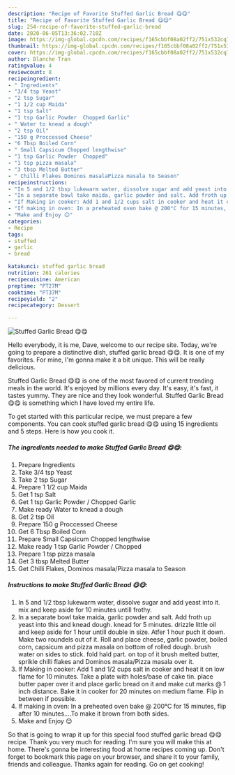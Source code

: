 ```yaml
---
description: "Recipe of Favorite Stuffed Garlic Bread 😋😋"
title: "Recipe of Favorite Stuffed Garlic Bread 😋😋"
slug: 254-recipe-of-favorite-stuffed-garlic-bread
date: 2020-06-05T13:36:02.710Z
image: https://img-global.cpcdn.com/recipes/f165cbbf08a02ff2/751x532cq70/stuffed-garlic-bread-😋😋-recipe-main-photo.jpg
thumbnail: https://img-global.cpcdn.com/recipes/f165cbbf08a02ff2/751x532cq70/stuffed-garlic-bread-😋😋-recipe-main-photo.jpg
cover: https://img-global.cpcdn.com/recipes/f165cbbf08a02ff2/751x532cq70/stuffed-garlic-bread-😋😋-recipe-main-photo.jpg
author: Blanche Tran
ratingvalue: 4
reviewcount: 8
recipeingredient:
- " Ingredients"
- "3/4 tsp Yeast"
- "2 tsp Sugar"
- "1 1/2 cup Maida"
- "1 tsp Salt"
- "1 tsp Garlic Powder  Chopped Garlic"
- " Water to knead a dough"
- "2 tsp Oil"
- "150 g Proccessed Cheese"
- "6 Tbsp Boiled Corn"
- " Small Capsicum Chopped lengthwise"
- "1 tsp Garlic Powder  Chopped"
- "1 tsp pizza masala"
- "3 tbsp Melted Butter"
- " Chilli Flakes Dominos masalaPizza masala to Season"
recipeinstructions:
- "In 5 and 1/2 tbsp lukewarm water, dissolve sugar and add yeast into it. mix and keep aside for 10 minutes untill frothy."
- "In a separate bowl take maida, garlic powder and salt. Add froth up yeast into this and knead dough. knead for 5 minutes. drizzle little oil and keep aside for 1 hour untill double in size. Atfer 1 hour puch it down. Make two roundels out of it. Roll and place cheese, garlic powder, boiled corn, capsicum and pizza masala on bottom of rolled dough. brush water on sides to stick. fold hald part. on top of it brush melted butter, sprikle chilli flakes and Dominos masala/Pizza masala over it."
- "If Making in cooker: Add 1 and 1/2 cups salt in cooker and heat it on low flame for 10 minutes. Take a plate with holes/base of cake tin. place butter paper over it and place garlic bread on it and make cut marks @ 1 inch distance. Bake it in cooker for 20 minutes on medium flame. Flip in between if possible."
- "If making in oven: In a preheated oven bake @ 200°C for 15 minutes, flip after 10 minutes....To make it brown from both sides."
- "Make and Enjoy 😊"
categories:
- Recipe
tags:
- stuffed
- garlic
- bread

katakunci: stuffed garlic bread 
nutrition: 261 calories
recipecuisine: American
preptime: "PT27M"
cooktime: "PT37M"
recipeyield: "2"
recipecategory: Dessert

---
```



![Stuffed Garlic Bread 😋😋](https://img-global.cpcdn.com/recipes/f165cbbf08a02ff2/751x532cq70/stuffed-garlic-bread-😋😋-recipe-main-photo.jpg)

Hello everybody, it is me, Dave, welcome to our recipe site. Today, we're going to prepare a distinctive dish, stuffed garlic bread 😋😋. It is one of my favorites. For mine, I'm gonna make it a bit unique. This will be really delicious.

Stuffed Garlic Bread 😋😋 is one of the most favored of current trending meals in the world. It's enjoyed by millions every day. It's easy, it's fast, it tastes yummy. They are nice and they look wonderful. Stuffed Garlic Bread 😋😋 is something which I have loved my entire life.




To get started with this particular recipe, we must prepare a few components. You can cook stuffed garlic bread 😋😋 using 15 ingredients and 5 steps. Here is how you cook it.

<!--inarticleads1-->

##### The ingredients needed to make Stuffed Garlic Bread 😋😋:

1. Prepare  Ingredients
1. Take 3/4 tsp Yeast
1. Take 2 tsp Sugar
1. Prepare 1 1/2 cup Maida
1. Get 1 tsp Salt
1. Get 1 tsp Garlic Powder / Chopped Garlic
1. Make ready  Water to knead a dough
1. Get 2 tsp Oil
1. Prepare 150 g Proccessed Cheese
1. Get 6 Tbsp Boiled Corn
1. Prepare  Small Capsicum Chopped lengthwise
1. Make ready 1 tsp Garlic Powder / Chopped
1. Prepare 1 tsp pizza masala
1. Get 3 tbsp Melted Butter
1. Get  Chilli Flakes, Dominos masala/Pizza masala to Season




<!--inarticleads2-->

##### Instructions to make Stuffed Garlic Bread 😋😋:

1. In 5 and 1/2 tbsp lukewarm water, dissolve sugar and add yeast into it. mix and keep aside for 10 minutes untill frothy.
1. In a separate bowl take maida, garlic powder and salt. Add froth up yeast into this and knead dough. knead for 5 minutes. drizzle little oil and keep aside for 1 hour untill double in size. Atfer 1 hour puch it down. Make two roundels out of it. Roll and place cheese, garlic powder, boiled corn, capsicum and pizza masala on bottom of rolled dough. brush water on sides to stick. fold hald part. on top of it brush melted butter, sprikle chilli flakes and Dominos masala/Pizza masala over it.
1. If Making in cooker: Add 1 and 1/2 cups salt in cooker and heat it on low flame for 10 minutes. Take a plate with holes/base of cake tin. place butter paper over it and place garlic bread on it and make cut marks @ 1 inch distance. Bake it in cooker for 20 minutes on medium flame. Flip in between if possible.
1. If making in oven: In a preheated oven bake @ 200°C for 15 minutes, flip after 10 minutes....To make it brown from both sides.
1. Make and Enjoy 😊




So that is going to wrap it up for this special food stuffed garlic bread 😋😋 recipe. Thank you very much for reading. I'm sure you will make this at home. There's gonna be interesting food at home recipes coming up. Don't forget to bookmark this page on your browser, and share it to your family, friends and colleague. Thanks again for reading. Go on get cooking!
